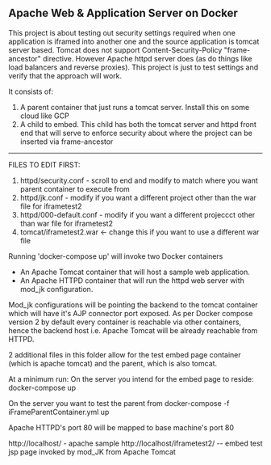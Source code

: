 ## Apache Web & Application Server on Docker

This project is about testing out security settings required when one application is iframed into another one and the source application is tomcat server based.
Tomcat does not support Content-Security-Policy "frame-ancestor"  directive. However Apache httpd server does (as do things like load balancers and reverse proxies).
This project is just to test settings and verify that the approach will work.

It consists of:
1. A parent container that just runs a tomcat server. Install this on some cloud like GCP
2. A child to embed. This child has both the tomcat server and httpd front end that will serve to enforce security about where the project can be inserted via frame-ancestor 

--------------------------------------------------------------------------------------------------------------------------------------------------------------------
FILES TO EDIT FIRST:
1. httpd/security.conf  - scroll to end and modify to match where you want parent container to execute from
2. httpd/jk.conf - modify if you want a different project other than the war file for iframetest2
3. httpd/000-default.conf - modify if you want a different projeccct other than war file for iframetest2
4. tomcat/iframetest2.war <- change this if you want to use a different war file


Running 'docker-compose up' will invoke two Docker containers
- An Apache Tomcat container that will host a sample web application.
- An Apache HTTPD container that will run the httpd web server with mod_jk configuration. 

Mod_jk configurations will be pointing the backend to the tomcat container which will have it's AJP connector port exposed. As per Docker compose version 2 by default every container is reachable via other containers, hence the backend host i.e. Apache Tomcat will be already reachable from HTTPD. 

2 additional files in this folder allow for the test embed page container (which is apache tomcat) and the parent, which is also tomcat.

At a minimum run:
On the server you intend for the embed page to reside: 
docker-compose up

On the server you want to test the parent from
docker-compose -f iFrameParentContainer.yml up


Apache HTTPD's port 80 will be mapped to base machine's port 80

http://localhost/ - apache sample
http://localhost/iframetest2/ -- embed test jsp page invoked by mod_JK from Apache Tomcat
